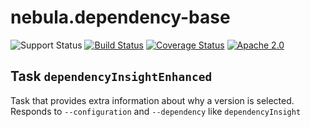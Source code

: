 nebula.dependency-base
======================

![Support Status](https://img.shields.io/badge/nebula-beta-orange.svg)
[![Build Status](https://travis-ci.com/nebula-plugins/nebula-dependency-base-plugin.svg?branch=master)](https://travis-ci.com/nebula-plugins/nebula-dependency-base-plugin)
[![Coverage Status](https://coveralls.io/repos/nebula-plugins/nebula-dependency-base-plugin/badge.svg?branch=master&service=github)](https://coveralls.io/github/nebula-plugins/nebula-dependency-base-plugin?branch=master)
[![Apache 2.0](https://img.shields.io/github/license/nebula-plugins/nebula-dependency-base-plugin.svg)](http://www.apache.org/licenses/LICENSE-2.0)


Task `dependencyInsightEnhanced`
--------------------------------

Task that provides extra information about why a version is selected. Responds to `--configuration` and `--dependency` like `dependencyInsight`
